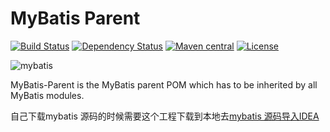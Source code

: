 MyBatis Parent
==============

[![Build Status](https://travis-ci.org/mybatis/parent.svg?branch=master)](https://travis-ci.org/mybatis/parent)
[![Dependency Status](https://www.versioneye.com/user/projects/55ff649c601dd9001f0001b5/badge.svg?style=flat)](https://www.versioneye.com/user/projects/55ff649c601dd9001f0001b5)
[![Maven central](https://maven-badges.herokuapp.com/maven-central/org.mybatis/mybatis-parent/badge.svg)](https://maven-badges.herokuapp.com/maven-central/org.mybatis/mybatis-parent)
[![License](https://img.shields.io/:license-apache-brightgreen.svg)](https://www.apache.org/licenses/LICENSE-2.0.html)

![mybatis](http://www.mybatis.org/images/mybatis-logo.png)

MyBatis-Parent is the MyBatis parent POM which has to be inherited by all MyBatis modules.


自己下载mybatis 源码的时候需要这个工程下载到本地去[mybatis 源码导入IDEA](https://blog.csdn.net/lj1314ailj/article/details/79753157)


